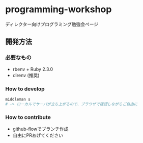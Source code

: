 programming-workshop
================================================================================

ディレクター向けプログラミング勉強会ページ


開発方法
------------------------------------------------------------

### 必要なもの

- rbenv + Ruby 2.3.0
- direnv (推奨)

### How to develop

```bash
middleman s
# -> ローカルでサーバが立ち上がるので、ブラウザで確認しながらご自由に
```

### How to contribute

- github-flowでブランチ作成
- 自由にPRあげてください
